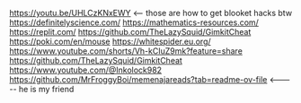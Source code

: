 https://youtu.be/UHLCzKNxEWY <-- those are how to get blooket hacks btw
https://definitelyscience.com/
https://mathematics-resources.com/
https://replit.com/
https://github.com/TheLazySquid/GimkitCheat
https://poki.com/en/mouse
https://whitespider.eu.org/
https://www.youtube.com/shorts/Vh-kCIuZ9mk?feature=share
https://github.com/TheLazySquid/GimkitCheat
https://www.youtube.com/@Inkolock982
https://github.com/MrFroggyBoi/memenajareads?tab=readme-ov-file <----- he is my friend
